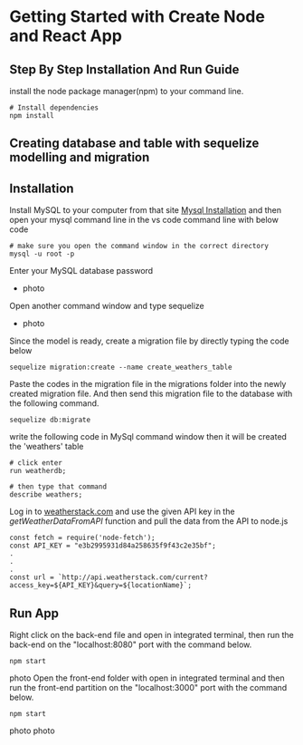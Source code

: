 #  Getting Started with Create Node and React App

## Step By Step Installation And Run Guide 
install the node package manager(npm) to your command line.
```
# Install dependencies
npm install
```
## Creating database and table with sequelize modelling and migration 

## Installation

Install MySQL to your computer from that site [Mysql Installation](https://dev.mysql.com/downloads/installer/) and then open your mysql command line in the vs code command line with below code 
```
# make sure you open the command window in the correct directory
mysql -u root -p 
```
Enter your MySQL database password 
- photo

Open another command window and type sequelize 
- photo

Since the model is ready, create a migration file by directly typing the code below
```
sequelize migration:create --name create_weathers_table 
```
Paste the codes in the migration file in the migrations folder into the newly created migration file. And then send this migration file to the database with the following command.
```
sequelize db:migrate 
```
write the following code in MySql command window then it will be created the 'weathers' table 
```
# click enter
run weatherdb;

# then type that command
describe weathers;
```
Log in to [weatherstack.com](https://weatherstack.com/) and use the given API key in the *getWeatherDataFromAPI* function and pull the data from the API to node.js
```
const fetch = require('node-fetch');
const API_KEY = "e3b2995931d84a258635f9f43c2e35bf";
.
.
.
const url = `http://api.weatherstack.com/current?access_key=${API_KEY}&query=${locationName}`;
```

## Run App

Right click on the back-end file and open in integrated terminal, then run the back-end on the "localhost:8080" port with the command below.
```
npm start
```
photo
Open the front-end folder with open in integrated terminal and then run the front-end partition on the "localhost:3000" port with the command below.
```
npm start
```
photo
photo

